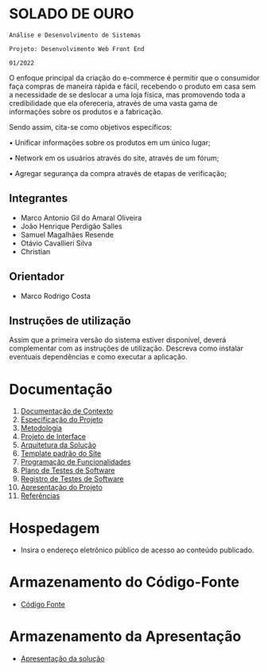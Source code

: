 # SOLADO DE OURO

`Análise e Desenvolvimento de Sistemas`

`Projeto: Desenvolvimento Web Front End`

`01/2022`

O enfoque principal da criação do e-commerce é permitir que o consumidor faça
compras de maneira rápida e fácil, recebendo o produto em casa sem a necessidade de se deslocar a uma loja física, mas promovendo toda a credibilidade que ela ofereceria, através de uma vasta gama de informações sobre os produtos e a fabricação.

Sendo assim, cita-se como objetivos específicos:

• Unificar informações sobre os produtos em um único lugar;

• Network em os usuários através do site, através de um fórum;

• Agregar segurança da compra através de etapas de verificação;


## Integrantes

* Marco Antonio Gil do Amaral Oliveira
* João Henrique Perdigão Salles
* Samuel Magalhães Resende
* Otávio Cavallieri Silva
* Christian

## Orientador

* Marco Rodrigo Costa

## Instruções de utilização

Assim que a primeira versão do sistema estiver disponível, deverá complementar com as instruções de utilização. Descreva como instalar eventuais dependências e como executar a aplicação.

# Documentação

<ol>
<li><a href="docs/01-Documentação de Contexto.md"> Documentação de Contexto</a></li>
<li><a href="docs/02-Especificação do Projeto.md"> Especificação do Projeto</a></li>
<li><a href="docs/03-Metodologia.md"> Metodologia</a></li>
<li><a href="docs/04-Projeto de Interface.md"> Projeto de Interface</a></li>
<li><a href="docs/05-Arquitetura da Solução.md"> Arquitetura da Solução</a></li>
<li><a href="docs/06-Template padrão do Site.md"> Template padrão do Site</a></li>
<li><a href="docs/07-Programação de Funcionalidades.md"> Programação de Funcionalidades</a></li>
<li><a href="docs/08-Plano de Testes de Software.md"> Plano de Testes de Software</a></li>
<li><a href="docs/09-Registro de Testes de Software.md"> Registro de Testes de Software</a></li>
<li><a href="docs/10-Apresentação do Projeto.md"> Apresentação do Projeto</a></li>
<li><a href="docs/11-Referências.md"> Referências</a></li>
</ol>

# Hospedagem

* Insira o endereço eletrônico público de acesso ao conteúdo publicado. 

# Armazenamento do Código-Fonte

* <a href="src/README.md">Código Fonte</a>

# Armazenamento da Apresentação

* <a href="presentation/README.md">Apresentação da solução</a>
